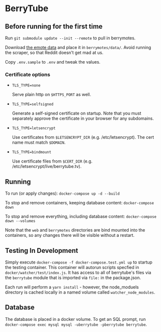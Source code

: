 # BerryTube

## Before running for the first time

Run `git submodule update --init --remote` to pull in berrymotes.

Download [the emote data](https://cdn.berrytube.tv/berrymotes/data/berrymotes_json_data.v2.json) and place it in `berrymotes/data/`. Avoid running the scraper, so that Reddit doesn't get mad at us.

Copy `.env.sample` to `.env` and tweak the values.

### Certificate options

-   `TLS_TYPE=none`

    Serve plain http on `$HTTPS_PORT` as well.

-   `TLS_TYPE=selfsigned`

    Generate a self-signed certificate on startup. Note that you must separately approve the certificate in your browser for any subdomains.

-   `TLS_TYPE=letsencrypt`

    Use certificates from `$LETSENCRYPT_DIR` (e.g. /etc/letsencrypt). The cert name must match `$DOMAIN`.

-   `TLS_TYPE=bindmount`

    Use certificate files from `$CERT_DIR` (e.g. /etc/letsencrypt/live/berrytube.tv).

## Running

To run (or apply changes): `docker-compose up -d --build`

To stop and remove containers, keeping database content: `docker-compose down`

To stop and remove everything, including database content: `docker-compose down --volumes`

Note that the `web` and `berrymotes` directories are bind mounted into the containers, so any changes there will be visible without a restart.

## Testing In Development

Simply execute `docker-compose -f docker-compose.test.yml up` to startup the testing container. This container will autorun scripts specfied in `docker/watcher/test/index.js`. It has access to all of berrytube's files via the `berrytube` module that is imported via `file:` in the package.json.

Each run will perform a `yarn install` - however, the node_moduels directory is cached locally in a named volume called `watcher_node_modules`.

## Database

The database is placed in a docker volume. To get an SQL prompt, run `docker-compose exec mysql mysql -uberrytube -pberrytube berrytube`.
